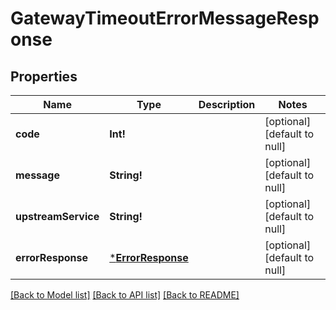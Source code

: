 # GatewayTimeoutErrorMessageResponse

## Properties
Name | Type | Description | Notes
------------ | ------------- | ------------- | -------------
**code** | **Int!** |  | [optional] [default to null]
**message** | **String!** |  | [optional] [default to null]
**upstreamService** | **String!** |  | [optional] [default to null]
**errorResponse** | [***ErrorResponse**](ErrorResponse.md) |  | [optional] [default to null]

[[Back to Model list]](../README.md#documentation-for-models) [[Back to API list]](../README.md#documentation-for-api-endpoints) [[Back to README]](../README.md)


